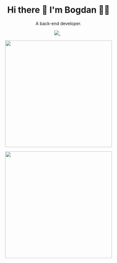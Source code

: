 <h1 align='center'>
  Hi there 👋 I'm Bogdan 👨‍💻
</h1>

<p align='center'>
  A back-end developer.
</p>



<p align='center'>
  
  <a href="https://www.linkedin.com/in/bogdan-r/">
    <img src="https://img.shields.io/badge/linkedin-%230077B5.svg?&style=for-the-badge&logo=linkedin&logoColor=white" />
  </a>&nbsp;&nbsp;
  
</p>

<p align='center'>
  <a href="#"><img src="https://github-readme-stats.vercel.app/api?username=bn-rv&show_icons=true&count_private=true&theme=dracula" width="350"></a>
</p>
<p align='center'>
  <a href="#"><img src="https://github-readme-stats.vercel.app/api/top-langs/?username=bn-rv&theme=dracula&layout=compact" width="350"></a>
</p> 

